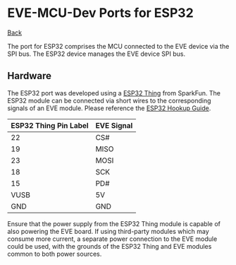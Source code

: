 # EVE-MCU-Dev Ports for ESP32

[Back](../README.md)

The port for ESP32 comprises the MCU connected to the EVE device via the SPI bus. The ESP32 device manages the EVE device SPI bus. 

## Hardware

The ESP32 port was developed using a [ESP32 Thing](https://www.sparkfun.com/products/13907) from SparkFun. The ESP32 module can be connected via short wires to the corresponding signals of an EVE module. Please reference the [ESP32 Hookup Guide](https://learn.sparkfun.com/tutorials/esp32-thing-hookup-guide).

| ESP32 Thing Pin Label | EVE Signal |
| --- | --- |
| 22 | CS# |
| 19 | MISO |
| 23 | MOSI |
| 18 | SCK |
| 15 | PD# |
| VUSB | 5V |
| GND | GND |

Ensure that the power supply from the ESP32 Thing module is capable of also powering the EVE board. If using third-party modules which may consume more current, a separate power connection to the EVE module could be used, with the grounds of the ESP32 Thing and EVE modules common to both power sources.
